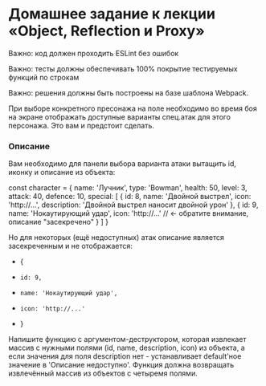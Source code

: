 # Домашнее задание к лекции «Object, Reflection и Proxy»

Важно: код должен проходить ESLint без ошибок

Важно: тесты должны обеспечивать 100% покрытие тестируемых функций по строкам

Важно: решения должны быть построены на базе шаблона Webpack.

При выборе конкретного пресонажа на поле необходимо во время боя на экране отображать доступные варианты спец.атак для этого персонажа. Это вам и предстоит сделать.

### Описание

Вам необходимо для панели выбора варианта атаки вытащить id, иконку и описание из объекта:

const character = {
  name: 'Лучник',
  type: 'Bowman',
  health: 50,
  level: 3,
  attack: 40,
  defence: 10,
  special: [
    {
         id: 8,
         name: 'Двойной выстрел',
         icon: 'http://...',
         description: 'Двойной выстрел наносит двойной урон'
    }, 
    {
      id: 9,
      name: 'Нокаутирующий удар',
      icon: 'http://...'
      // <- обратите внимание, описание "засекречено"
    }
  ]	
}


Но для некоторых (ещё недоступных) атак описание является засекреченным и не отображается:

- {
-     id: 9,
-     name: 'Нокаутирующий удар',
-     icon: 'http://...'
- }

Напишите функцию с аргументом-деструктором, которая извлекает массив с нужными полями (id, name, description, icon) из объекта, а если значения для поля description нет - устанавливает default'ное значение в 'Описание недоступно'. Функция должна возвращать извлечённый массив из объектов с четыремя полями.
